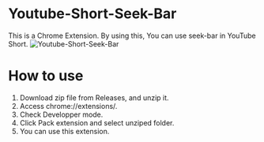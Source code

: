 # Youtube-Short-Seek-Bar
This is a Chrome Extension.
By using this, You can use seek-bar in YouTube Short.
![Youtube-Short-Seek-Bar](https://user-images.githubusercontent.com/119599381/236484772-12027f48-0bef-49fb-a60d-632745d4a373.png)

# How to use
1. Download zip file from Releases, and unzip it.
2. Access chrome://extensions/.
3. Check Developper mode.
4. Click Pack extension and select unziped folder.
5. You can use this extension. 
